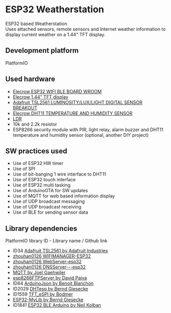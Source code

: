 # ESP32 Weatherstation
ESP32 based Weatherstation    
Uses attached sensors, remote sensors and Internet weather information to display current weather on a 1.44" TFT display.    

## Development platform    
PlatformIO

## Used hardware    
- [Elecrow ESP32 WIFI BLE BOARD WROOM](https://circuit.rocks/esp32-wifi-ble-board-wroom.html?search=ESP32)    
- [Elecrow 1.44" TFT display](https://circuit.rocks/displays/tft-display-128x128)    
- [Adafruit TSL2561 LUMINOSITY/LUX/LIGHT DIGITAL SENSOR BREAKOUT](https://circuit.rocks/luminosity-lux-light-adafruit-tsl2561-digital-sensor-breakout?search=TSL2561)    
- [Elecrow DHT11 TEMPERATURE AND HUMIDITY SENSOR](https://circuit.rocks/temperature-and-humidity-dht11-sensor.html?search=DHT11)    
- [LDR](http://ph.rs-online.com/web/p/ldr-light-dependent-resistors/9146710/)    
- 10k and 2.2k resistor   
- ESP8266 security module with PIR, light relay, alarm buzzer and DHT11 temperature and humidity sensor (optional, another DIY project)    

## SW practices used   
- Use of ESP32 HW timer    
- Use of SPI    
- Use of bit-banging 1 wire interface to DHT11    
- Use of ESP32 touch interface    
- Use of ESP32 multi tasking    
- Use of ArduinoOTA for SW updates     
- Use of MQTT for web based information display
- Use of UDP broadcast messaging
- Use of UDP broadcast receiving    
- Use of BLE for sending sensor data    

## Library dependencies    
PlatformIO library ID - Library name / Github link
- ID34 [Adafruit TSL2561 by Adafruit Industries](https://github.com/adafruit/Adafruit_TSL2561)    
- [zhouhan0126 WIFIMANAGER-ESP32](https://github.com/zhouhan0126/WIFIMANAGER-ESP32)    
- [zhouhan0126 WebServer-esp32](https://github.com/zhouhan0126/WebServer-esp32)    
- [zhouhan0126 DNSServer---esp32](https://github.com/zhouhan0126/DNSServer---esp32)    
- [MQTT by Joel Gaehwiler](https://github.com/256dpi/arduino-mqtt)    
- [esp8266FTPServer by David Paiva](https://github.com/nailbuster/esp8266FTPServer)    
- ID64 [ArduinoJson by Benoit Blanchon](https://github.com/bblanchon/ArduinoJson)    
- ID2029 [DHTesp by Bernd Giesecke](https://github.com/beegee-tokyo/DHTesp)    
- ID1559 [TFT_eSPI by Bodmer](https://github.com/Bodmer/TFT_eSPI)    
- [ESP32-MyLib by Bernd Giesecke](https://github.com/beegee-tokyo/ESP32-MyLib)    
- ID1841 [ESP32 BLE Arduino by Neil Kolban](https://github.com/nkolban/ESP32_BLE_Arduino)    
